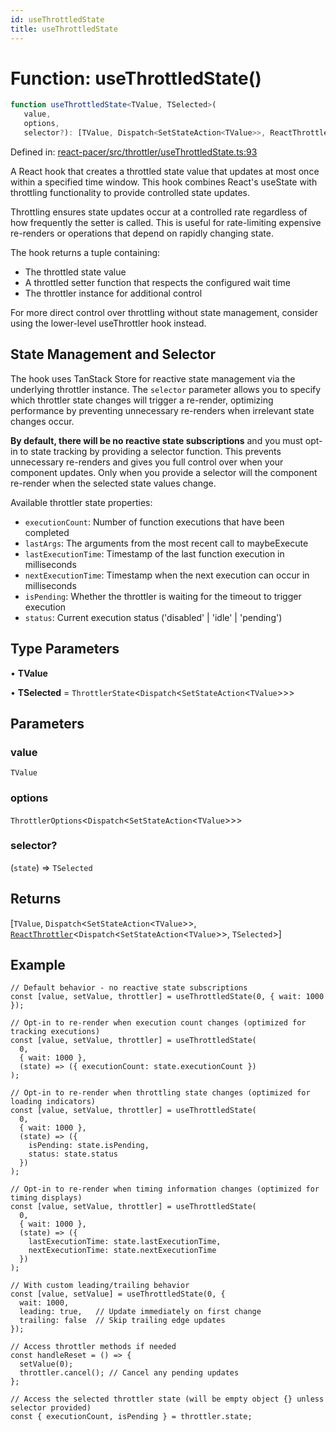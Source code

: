 ```yaml
---
id: useThrottledState
title: useThrottledState
---
```


<!-- DO NOT EDIT: this page is autogenerated from the type comments -->

# Function: useThrottledState()

```ts
function useThrottledState<TValue, TSelected>(
   value, 
   options, 
   selector?): [TValue, Dispatch<SetStateAction<TValue>>, ReactThrottler<Dispatch<SetStateAction<TValue>>, TSelected>]
```

Defined in: [react-pacer/src/throttler/useThrottledState.ts:93](https://github.com/TanStack/pacer/blob/main/packages/react-pacer/src/throttler/useThrottledState.ts#L93)

A React hook that creates a throttled state value that updates at most once within a specified time window.
This hook combines React's useState with throttling functionality to provide controlled state updates.

Throttling ensures state updates occur at a controlled rate regardless of how frequently the setter is called.
This is useful for rate-limiting expensive re-renders or operations that depend on rapidly changing state.

The hook returns a tuple containing:
- The throttled state value
- A throttled setter function that respects the configured wait time
- The throttler instance for additional control

For more direct control over throttling without state management,
consider using the lower-level useThrottler hook instead.

## State Management and Selector

The hook uses TanStack Store for reactive state management via the underlying throttler instance.
The `selector` parameter allows you to specify which throttler state changes will trigger a re-render,
optimizing performance by preventing unnecessary re-renders when irrelevant state changes occur.

**By default, there will be no reactive state subscriptions** and you must opt-in to state
tracking by providing a selector function. This prevents unnecessary re-renders and gives you
full control over when your component updates. Only when you provide a selector will the
component re-render when the selected state values change.

Available throttler state properties:
- `executionCount`: Number of function executions that have been completed
- `lastArgs`: The arguments from the most recent call to maybeExecute
- `lastExecutionTime`: Timestamp of the last function execution in milliseconds
- `nextExecutionTime`: Timestamp when the next execution can occur in milliseconds
- `isPending`: Whether the throttler is waiting for the timeout to trigger execution
- `status`: Current execution status ('disabled' | 'idle' | 'pending')

## Type Parameters

• **TValue**

• **TSelected** = `ThrottlerState`\<`Dispatch`\<`SetStateAction`\<`TValue`\>\>\>

## Parameters

### value

`TValue`

### options

`ThrottlerOptions`\<`Dispatch`\<`SetStateAction`\<`TValue`\>\>\>

### selector?

(`state`) => `TSelected`

## Returns

\[`TValue`, `Dispatch`\<`SetStateAction`\<`TValue`\>\>, [`ReactThrottler`](../../interfaces/reactthrottler.md)\<`Dispatch`\<`SetStateAction`\<`TValue`\>\>, `TSelected`\>\]

## Example

```tsx
// Default behavior - no reactive state subscriptions
const [value, setValue, throttler] = useThrottledState(0, { wait: 1000 });

// Opt-in to re-render when execution count changes (optimized for tracking executions)
const [value, setValue, throttler] = useThrottledState(
  0,
  { wait: 1000 },
  (state) => ({ executionCount: state.executionCount })
);

// Opt-in to re-render when throttling state changes (optimized for loading indicators)
const [value, setValue, throttler] = useThrottledState(
  0,
  { wait: 1000 },
  (state) => ({
    isPending: state.isPending,
    status: state.status
  })
);

// Opt-in to re-render when timing information changes (optimized for timing displays)
const [value, setValue, throttler] = useThrottledState(
  0,
  { wait: 1000 },
  (state) => ({
    lastExecutionTime: state.lastExecutionTime,
    nextExecutionTime: state.nextExecutionTime
  })
);

// With custom leading/trailing behavior
const [value, setValue] = useThrottledState(0, {
  wait: 1000,
  leading: true,   // Update immediately on first change
  trailing: false  // Skip trailing edge updates
});

// Access throttler methods if needed
const handleReset = () => {
  setValue(0);
  throttler.cancel(); // Cancel any pending updates
};

// Access the selected throttler state (will be empty object {} unless selector provided)
const { executionCount, isPending } = throttler.state;
```
